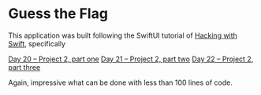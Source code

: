 # Guess the Flag

This application was built following the SwiftUI tutorial of [Hacking with Swift](https://www.hackingwithswift.com/100/swiftui/), specifically

[Day 20 – Project 2, part one](https://www.hackingwithswift.com/100/swiftui/20)
[Day 21 – Project 2, part two](https://www.hackingwithswift.com/100/swiftui/21)
[Day 22 – Project 2, part three](https://www.hackingwithswift.com/100/swiftui/22)


Again, impressive what can be done with less than 100 lines of code.